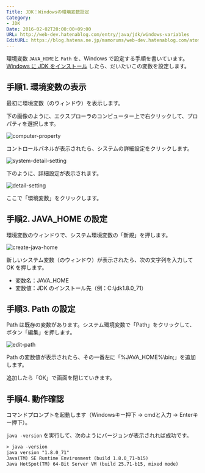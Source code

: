 ```yaml
---
Title: JDK：Windowsの環境変数設定
Category:
- JDK
Date: 2016-02-02T20:00:00+09:00
URL: http://web-dev.hatenablog.com/entry/java/jdk/windows-variables
EditURL: https://blog.hatena.ne.jp/mamorums/web-dev.hatenablog.com/atom/entry/10328749687178827384
---
```


環境変数 `JAVA_HOME`と `Path` を、Windows で設定する手順を書いています。[Windows に JDK をインストール](/entry/java/jdk/windows-install) したら、だいたいこの変数を設定します。


## 手順1. 環境変数の表示
最初に環境変数（のウィンドウ）を表示します。

下の画像のように、エクスプローラのコンピューター上で右クリックして、プロパティを選択します。

![computer-property](http://cdn-ak.f.st-hatena.com/images/fotolife/m/mamorums/20160812/20160812223135.png)

コントロールパネルが表示されたら、システムの詳細設定をクリックします。

![system-detail-setting](http://cdn-ak.f.st-hatena.com/images/fotolife/m/mamorums/20160812/20160812223136.png)

下のように、詳細設定が表示されます。

![detail-setting](http://cdn-ak.f.st-hatena.com/images/fotolife/m/mamorums/20160812/20160812223137.png)

ここで「環境変数」をクリックします。


## 手順2. JAVA_HOME の設定
環境変数のウィンドウで、システム環境変数の「新規」を押します。

![create-java-home](http://cdn-ak.f.st-hatena.com/images/fotolife/m/mamorums/20160812/20160812223138.png)

新しいシステム変数（のウィンドウ）が表示されたら、次の文字列を入力して OK を押します。

- 変数名：JAVA_HOME
- 変数値：JDK のインストール先（例：C:\jdk1.8.0_71）


## 手順3. Path の設定
Path は既存の変数があります。システム環境変数で「Path」をクリックして、ボタン「編集」を押します。

![edit-path](http://cdn-ak.f.st-hatena.com/images/fotolife/m/mamorums/20160812/20160812223139.png)

Path の変数値が表示されたら、その一番左に「%JAVA_HOME%\bin;」を追加します。

追加したら「OK」で画面を閉じていきます。


## 手順4. 動作確認
コマンドプロンプトを起動します（Windowsキー押下 → cmdと入力 → Enterキー押下）。

`java -version` を実行して、次のようにバージョンが表示されれば成功です。

```txt
> java -version
java version "1.8.0_71"
Java(TM) SE Runtime Environment (build 1.8.0_71-b15)
Java HotSpot(TM) 64-Bit Server VM (build 25.71-b15, mixed mode)
```

